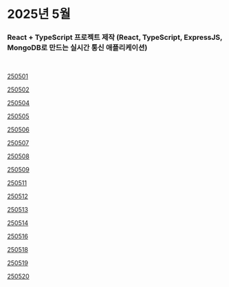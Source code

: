 # 2025년 5월

### React + TypeScript 프로젝트 제작 (React, TypeScript, ExpressJS, MongoDB로 만드는 실시간 통신 애플리케이션)

<br />

[250501](/DateLink/2025-05/250501.md)

[250502](/DateLink/2025-05/250502.md)

[250504](/DateLink/2025-05/250504.md)

[250505](/DateLink/2025-05/250505.md)

[250506](/DateLink/2025-05/250506.md)

[250507](/DateLink/2025-05/250507.md)

[250508](/DateLink/2025-05/250508.md)

[250509](/DateLink/2025-05/250509.md)

[250511](/DateLink/2025-05/250511.md)

[250512](/DateLink/2025-05/250512.md)

[250513](/DateLink/2025-05/250513.md)

[250514](/DateLink/2025-05/250514.md)

[250516](/DateLink/2025-05/250516.md)

[250518](/DateLink/2025-05/250518.md)

[250519](/DateLink/2025-05/250519.md)

[250520](/DateLink/2025-05/250520.md)

<!-- [250522](/DateLink/2025-05/250522.md)

[250523](/DateLink/2025-05/250523.md)

[250524](/DateLink/2025-05/250524.md)

[250525](/DateLink/2025-05/250525.md)

[250527](/DateLink/2025-05/250527.md)

[250529](/DateLink/2025-05/250529.md)

[250530](/DateLink/2025-05/250530.md) -->
